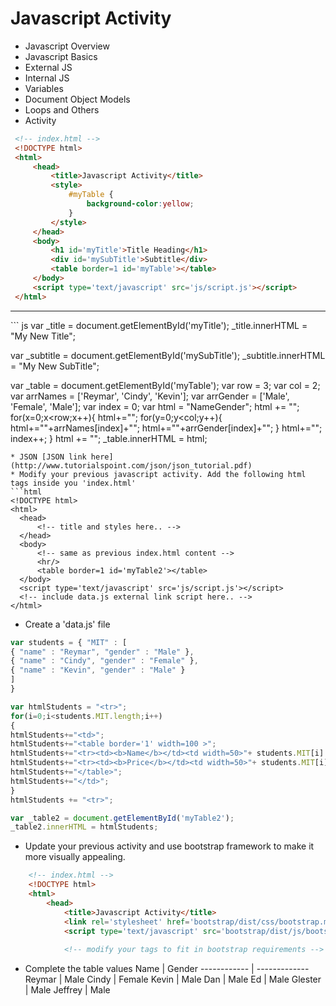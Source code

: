 # Javascript Activity
* Javascript Overview
 * Javascript Basics
  * External JS
  * Internal JS
  * Variables
  * Document Object Models
  * Loops and Others
   * Activity
   ``` html
    <!-- index.html -->
    <!DOCTYPE html>
    <html>
    	<head>
    		<title>Javascript Activity</title>
    		<style>
    			#myTable {
    				background-color:yellow;
    			}
    		</style>
    	</head>
    	<body>
    		<h1 id='myTitle'>Title Heading</h1>
    		<div id='mySubTitle'>Subtitle</div>
    		<table border=1 id='myTable'></table>
    	</body>
    	<script type='text/javascript' src='js/script.js'></script>
    </html>
   ```
  <hr/>
  ``` js
  var _title = document.getElementById('myTitle');
  _title.innerHTML = "My New Title";
  
  var _subtitle = document.getElementById('mySubTitle');
  _subtitle.innerHTML = "My New SubTitle";
  
  var _table = document.getElementById('myTable');
  var row = 3;
  var col = 2;
  var arrNames = ['Reymar', 'Cindy', 'Kevin'];
  var arrGender = ['Male', 'Female', 'Male'];
  var index = 0;
  var html = "<thead><tr><th>Name</th><th>Gender</th></tr></thead>";
  html += "<tbody>";
  for(x=0;x<row;x++){
    html+="<tr>";
    for(y=0;y<col;y++){
  	html+="<td>"+arrNames[index]+"</td>";
  	html+="<td>"+arrGender[index]+"</td>";
    }
    html+="</tr>";
    index++;
  }
  html += "</tbody>";
  _table.innerHTML = html;
  ```
* JSON [JSON link here](http://www.tutorialspoint.com/json/json_tutorial.pdf)
 * Modify your previous javascript activity. Add the following html tags inside you 'index.html'
 ```html
 <!DOCTYPE html>
 <html>
 	<head>
 		<!-- title and styles here.. -->
 	</head>
 	<body>
 		<!-- same as previous index.html content -->
 		<hr/>
 		<table border=1 id='myTable2'></table>
 	</body>
 	<script type='text/javascript' src='js/script.js'></script>
 	<!-- include data.js external link script here.. -->
 </html>
 ```
 * Create a 'data.js' file
 ```js
 var students = { "MIT" : [
 { "name" : "Reymar", "gender" : "Male" },
 { "name" : "Cindy", "gender" : "Female" },
 { "name" : "Kevin", "gender" : "Male" }
 ]
} 

var htmlStudents = "<tr>";
for(i=0;i<students.MIT.length;i++)
{
 htmlStudents+="<td>";
 htmlStudents+="<table border='1' width=100 >";
 htmlStudents+="<tr><td><b>Name</b></td><td width=50>"+ students.MIT[i].name+"</td></tr>";
 htmlStudents+="<tr><td><b>Price</b></td><td width=50>"+ students.MIT[i].gender +"</td></tr>";
 htmlStudents+="</table>";
 htmlStudents+="</td>";
}
htmlStudents += "<tr>";

var _table2 = document.getElementById('myTable2');
_table2.innerHTML = htmlStudents;
 ```
* Update your previous activity and use bootstrap framework to make it more visually appealing.
``` html
    <!-- index.html -->
    <!DOCTYPE html>
    <html>
    	<head>
    		<title>Javascript Activity</title>
    		<link rel='stylesheet' href='bootstrap/dist/css/bootstrap.min.css'>
		    <script type='text/javascript' src='bootstrap/dist/js/bootstrap.min.js'></script>
		    
		    <!-- modify your tags to fit in bootstrap requirements -->
```    		
* Complete the table values
Name | Gender
------------ | -------------
Reymar | Male
Cindy | Female 
Kevin | Male
Dan | Male
Ed | Male
Glester | Male
Jeffrey | Male

